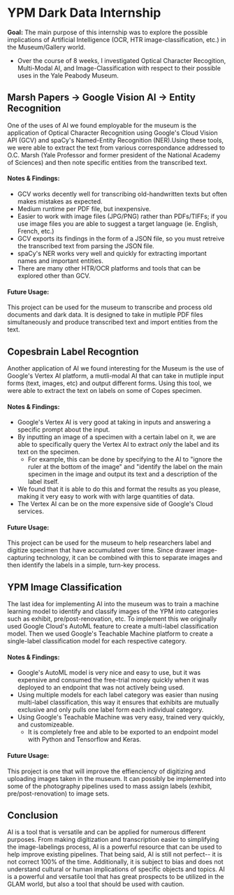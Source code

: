 # YPM Dark Data Internship

**Goal:** The main purpose of this internship was to explore the possible implications of Artificial Intelligence (OCR, HTR image-classification, etc.) in the Museum/Gallery world.
* Over the course of 8 weeks, I investigated Optical Character Recogition, Multi-Modal AI, and Image-Classification with respect to their possible uses in the Yale Peabody Museum.

## Marsh Papers → Google Vision AI → Entity Recognition
One of the uses of AI we found employable for the museum is the application of Optical Character Recognition using Google's Cloud Vision API (GCV) and spaCy's Named-Entity Recognition (NER).Using these tools, we were able to extract the text from various correspondance addressed to O.C. Marsh (Yale Professor and former president of the National Academy of Sciences) and then note specific entities from the transcribed text.

#### Notes & Findings:
* GCV works decently well for transcribing old-handwritten texts but often makes mistakes as expected.
* Medium runtime per PDF file, but inexpensive.
* Easier to work with image files (JPG/PNG) rather than PDFs/TIFFs; if you use image files you are able to suggest a target language (ie. English, French, etc.)
* GCV exports its findings in the form of a JSON file, so you must retreive the transcribed text from parsing the JSON file.
* spaCy's NER works very well and quickly for extracting important names and important entities.
* There are many other HTR/OCR platforms and tools that can be explored other than GCV.

#### Future Usage:
This project can be used for the museum to transcribe and process old documents and dark data. It is designed to take in mutliple PDF files simultaneously and produce transcribed text and import entities from the text.

## Copesbrain Label Recogntion
Another application of AI we found interesting for the Museum is the use of Google's Vertex AI platform, a mutli-modal AI that can take in mutliple input forms (text, images, etc) and output different forms. Using this tool, we were able to extract the text on labels on some of Copes specimen.

#### Notes & Findings:
* Google's Vertex AI is very good at taking in inputs and answering a specific prompt about the input.
* By inputting an image of a specimen with a certain label on it, we are able to specifically query the Vertex AI to extract *only* the label and its text on the specimen.
    * For example, this can be done by specifying to the AI to "ignore the ruler at the bottom of the image" and "identify the label on the main specimen in the image and output its text and a description of the label itself.
 * We found that it is able to do this and format the results as you please, making it very easy to work with with large quantities of data.
 * The Vertex AI can be on the more expensive side of Google's Cloud services.

#### Future Usage:
This project can be used for the museum to help researchers label and digitize specimen that have accumulated over time. Since drawer image-capturing technology, it can be combined with this to separate images and then identify the labels in a simple, turn-key process.

## YPM Image Classification
The last idea for implementing AI into the museum was to train a machine learning model to identify and classify images of the YPM into categories such as exhibit, pre/post-renovation, etc. To implement this we originally used Google Cloud's AutoML feature to create a multi-label classification model. Then we used Google's Teachable Machine platform to create a single-label classification model for each respective category.

#### Notes & Findings:
* Google's AutoML model is very nice and easy to use, but it was expensive and consumed the free-trial money quickly when it was deployed to an endpoint that was not actively being used.
* Using multiple models for each label category was easier than nusing multi-label classification, this way it ensures that exhibits are mutually exclusive and only pulls one label form each individual category.
* Using Google's Teachable Machine was very easy, trained very quickly, and customizeable.
  * It is completely free and able to be exported to an endpoint model with Python and Tensorflow and Keras.

#### Future Usage:
This project is one that will improve the effienciency of digitizing and uploading images taken in the museum. It can possibly be implemented into some of the photography pipelines used to mass assign labels (exhibit, pre/post-renovation) to image sets.

## Conclusion
AI is a tool that is versatile and can be applied for numerous different purposes. From making digitization and transcription easier to simplifying the image-labelings process, AI is a powerful resource that can be used to help improve existing pipelines. That being said, AI is still not perfect-- it is not correct 100% of the time. Additionally, it is subject to bias and does not understand cultural or human implications of specific objects and topics. AI is a powerful and versatile tool that has great prospects to be utilized in the GLAM world, but also a tool that should be used with caution. 

